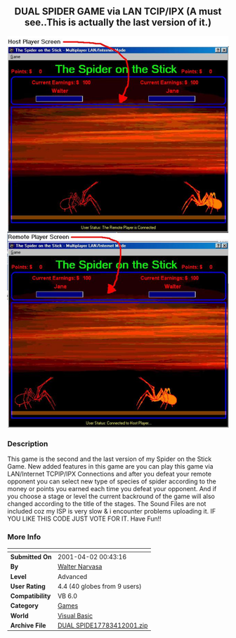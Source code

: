 ﻿<div align="center">

## DUAL SPIDER GAME via LAN TCIP/IPX \(A must see\.\.This is actually the last version of it\.\)

<img src="PIC2001411322405663.jpg">
</div>

### Description

This game is the second and the last version of my Spider on the Stick Game. New added features in this game are you can play this game via LAN/Internet TCPIP/IPX Connections and after you defeat your remote opponent you can select new type of species of spider according to the money or points you earned each time you defeat your opponent. And if you choose a stage or level the current backround of the game will also changed according to the title of the stages. The Sound Files are not included coz my ISP is very slow & i encounter problems uploading it. IF YOU LIKE THIS CODE JUST VOTE FOR IT. Have Fun!!
 
### More Info
 


<span>             |<span>
---                |---
**Submitted On**   |2001-04-02 00:43:16
**By**             |[Walter Narvasa](https://github.com/Planet-Source-Code/PSCIndex/blob/master/ByAuthor/walter-narvasa.md)
**Level**          |Advanced
**User Rating**    |4.4 (40 globes from 9 users)
**Compatibility**  |VB 6\.0
**Category**       |[Games](https://github.com/Planet-Source-Code/PSCIndex/blob/master/ByCategory/games__1-38.md)
**World**          |[Visual Basic](https://github.com/Planet-Source-Code/PSCIndex/blob/master/ByWorld/visual-basic.md)
**Archive File**   |[DUAL SPIDE17783412001\.zip](https://github.com/Planet-Source-Code/walter-narvasa-dual-spider-game-via-lan-tcip-ipx-a-must-see-this-is-actually-the-last-vers__1-22068/archive/master.zip)








